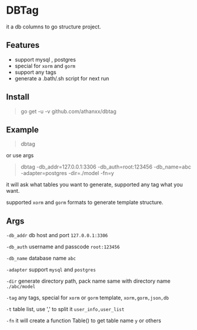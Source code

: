# DBTag

it a db columns to go structure project.


## Features
- support mysql , postgres
- special for `xorm` and `gorm`
- support any tags
- generate a .bath/.sh script for next run

## Install

> go get -u -v github.com/athanxx/dbtag

## Example 

> dbtag

or use args

> dbtag -db_addr=127.0.0.1:3306 -db_auth=root:123456 -db_name=abc -adapter=postgres -dir=./model -fn=y   

it will ask what tables you want to generate, supported any tag what you want. 

supported `xorm` and `gorm` formats to generate template structure.

## Args

`-db_addr` db host and port `127.0.0.1:3306`

`-db_auth` username and passcode `root:123456`

`-db_name` database name `abc`

`-adapter` support `mysql` and `postgres` 

`-dir` generate directory path, pack name same with directory name `./abc/model`

`-tag` any tags, special for `xorm` or `gorm` template, `xorm,gorm,json,db`

`-t` table list, use ',' to split it `user_info,user_list`

`-fn` it will create a function Table() to get table name `y` or others 

